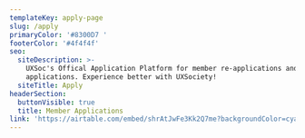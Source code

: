 ```yaml
---
templateKey: apply-page
slug: /apply
primaryColor: '#8300D7 '
footerColor: '#4f4f4f'
seo:
  siteDescription: >-
    UXSoc's Offical Application Platform for member re-applications and officer
    applications. Experience better with UXSociety!
  siteTitle: Apply
headerSection:
  buttonVisible: true
  title: Member Applications
link: 'https://airtable.com/embed/shrAtJwFe3Kk2Q7me?backgroundColor=cyan'
---
```


